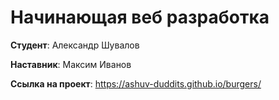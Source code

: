 # Начинающая веб разработка

**Студент**: Александр Шувалов

**Наставник**: Максим Иванов

**Ссылка на проект**: https://ashuv-duddits.github.io/burgers/
